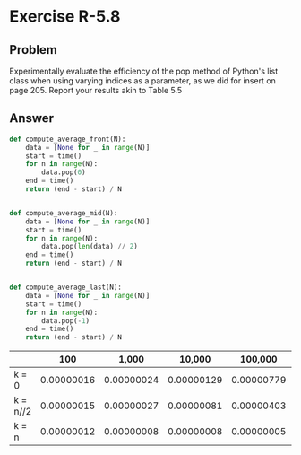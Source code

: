# Exercise R-5.8

## Problem

Experimentally evaluate the efficiency of the pop method of Python's list class
when using varying indices as a parameter, as we did for insert on page 205.
Report your results akin to Table 5.5

## Answer


```python
def compute_average_front(N):
    data = [None for _ in range(N)]
    start = time()
    for n in range(N):
        data.pop(0)
    end = time()
    return (end - start) / N


def compute_average_mid(N):
    data = [None for _ in range(N)]
    start = time()
    for n in range(N):
        data.pop(len(data) // 2)
    end = time()
    return (end - start) / N


def compute_average_last(N):
    data = [None for _ in range(N)]
    start = time()
    for n in range(N):
        data.pop(-1)
    end = time()
    return (end - start) / N
```


|          |        100 |      1,000 |     10,000 |    100,000 |  1,000,000 |
|----------|------------|------------|------------|------------|------------|
| k = 0    | 0.00000016 | 0.00000024 | 0.00000129 | 0.00000779 | 0.00007827 |
| k = n//2 | 0.00000015 | 0.00000027 | 0.00000081 | 0.00000403 | 0.00003883 |
| k = n    | 0.00000012 | 0.00000008 | 0.00000008 | 0.00000005 | 0.00000004 |
